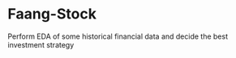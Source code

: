 # Faang-Stock
Perform EDA of some historical financial data and decide the best investment strategy

